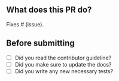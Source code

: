 ## What does this PR do?

Fixes # (issue).

## Before submitting

- [ ] Did you read the contributor guideline?
- [ ] Did you make sure to update the docs?
- [ ] Did you write any new necessary tests?
